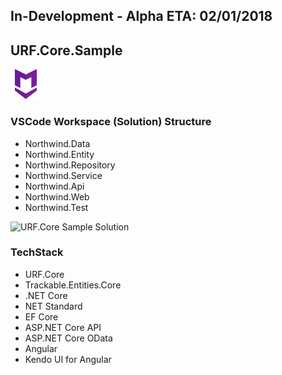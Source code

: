 ## In-Development - Alpha ETA: 02/01/2018
## URF.Core.Sample

![alt text](https://github.com/adam-p/markdown-here/raw/master/src/common/images/icon48.png "Logo Title Text 1")

### VSCode Workspace (Solution) Structure

* Northwind.Data
* Northwind.Entity
* Northwind.Repository
* Northwind.Service
* Northwind.Api
* Northwind.Web
* Northwind.Test

![URF.Core Sample Solution](https://raw.githubusercontent.com/urfnet/URF.Core.Sample/master/vscode.png "URF.Core Sample Solution")

### TechStack

* URF.Core
* Trackable.Entities.Core
* .NET Core
* NET Standard
* EF Core
* ASP.NET Core API
* ASP.NET Core OData
* Angular
* Kendo UI for Angular
